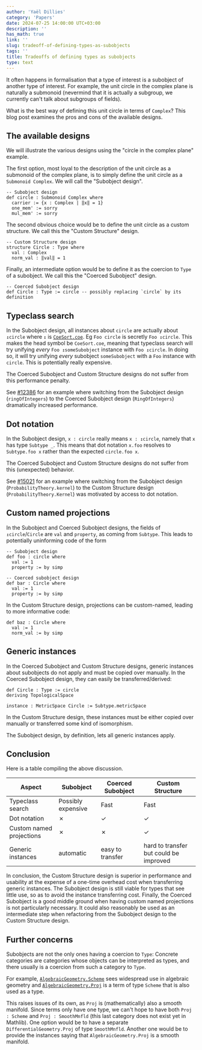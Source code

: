```yaml
---
author: 'Yaël Dillies'
category: 'Papers'
date: 2024-07-25 14:00:00 UTC+03:00
description: ''
has_math: true
link: ''
slug: tradeoff-of-defining-types-as-subobjects
tags: ''
title: Tradeoffs of defining types as subobjects
type: text
---
```


It often happens in formalisation that a type of interest is a subobject of another type of interest. For example, the unit circle in the complex plane is naturally a submonoid (nevermind that it is actually a subgroup, we currently can't talk about subgroups of fields).

What is the best way of defining this unit circle in terms of `Complex`? This blog post examines the pros and cons of the available designs.

## The available designs

We will illustrate the various designs using the "circle in the complex plane" example.

The first option, most loyal to the description of the unit circle as a submonoid of the complex plane, is to simply define the unit circle as a `Submonoid Complex`. We will call the "Subobject design".

```lean
-- Subobject design
def circle : Submonoid Complex where
  carrier := {x : Complex | ‖x‖ = 1}
  one_mem' := sorry
  mul_mem' := sorry
```

The second obvious choice would be to define the unit circle as a custom structure. We call this the "Custom Structure" design.

```lean
-- Custom Structure design
structure Circle : Type where
  val : Complex
  norm_val : ‖val‖ = 1
```

Finally, an intermediate option would be to define it as the coercion to `Type` of a subobject. We call this the "Coerced Subobject" design.

```lean
-- Coerced Subobject design
def Circle : Type := circle -- possibly replacing `circle` by its definition
```

## Typeclass search

In the Subobject design, all instances about `circle` are actually about `↥circle` where `↥` is [`CoeSort.coe`](https://leanprover-community.github.io/mathlib4_docs/find/?pattern=CoeSort.coe#doc). Eg `Foo circle` is secretly `Foo ↥circle`. This makes the head symbol be `CoeSort.coe`, meaning that typeclass search will try unifying *every* `Foo ↥someSubobject` instance with `Foo ↥circle`. In doing so, it will try unifying *every* subobject `someSubobject` with a `Foo` instance with `circle`. This is potentially really expensive.

The Coerced Subobject and Custom Structure designs do not suffer from this performance penalty.

See [#12386](https://github.com/leanprover-community/mathlib4/pull/12386) for an example where switching from the Subobject design (`ringOfIntegers`) to the Coerced Subobject design (`RingOfIntegers`) dramatically increased performance.

## Dot notation

In the Subobject design, `x : circle` really means `x : ↥circle`, namely that `x` has type `Subtype _`. This means that dot notation `x.foo` resolves to `Subtype.foo x` rather than the expected `circle.foo x`.

The Coerced Subobject and Custom Structure designs do not suffer from this (unexpected) behavior.

See [#15021](https://github.com/leanprover-community/mathlib4/pull/15021) for an example where switching from the Subobject design (`ProbabilityTheory.kernel`) to the Custom Structure design (`ProbabilityTheory.Kernel`) was motivated by access to dot notation.

## Custom named projections

In the Subobject and Coerced Subobject designs, the fields of `↥circle`/`Circle` are `val` and `property`, as coming from `Subtype`. This leads to potentially uninforming code of the form
```lean
-- Subobject design
def foo : circle where
  val := 1
  property := by simp

-- Coerced subobject design
def bar : Circle where
  val := 1
  property := by simp
```

In the Custom Structure design, projections can be custom-named, leading to more informative code:
```lean
def baz : Circle where
  val := 1
  norm_val := by simp
```

## Generic instances

In the Coerced Subobject and Custom Structure designs, generic instances about subobjects do not apply and must be copied over manually. In the Coerced Subobject design, they can easily be transferred/derived:
```lean
def Circle : Type := circle
deriving TopologicalSpace

instance : MetricSpace Circle := Subtype.metricSpace
```

In the Custom Structure design, these instances must be either copied over manually or transferred some kind of isomorphism.

The Subobject design, by definition, lets all generic instances apply.

## Conclusion

Here is a table compiling the above discussion.

| Aspect | Subobject | Coerced Subobject | Custom Structure |
|--|--|--|--|
| Typeclass search | Possibly expensive | Fast | Fast |
| Dot notation | ✗ | ✓ | ✓ |
| Custom named projections | ✗ | ✗ | ✓ |
| Generic instances | automatic | easy to transfer | hard to transfer but could be improved |

In conclusion, the Custom Structure design is superior in performance and usability at the expense of a one-time overhead cost when transferring generic instances. The Subobject design is still viable for types that see little use, so as to avoid the instance transferring cost. Finally, the Coerced Subobject is a good middle ground when having custom named projections is not particularly necessary. It could also reasonably be used as an intermediate step when refactoring from the Subobject design to the Custom Structure design.

## Further concerns

Subobjects are not the only ones having a coercion to `Type`: Concrete categories are categories whose objects can be interpreted as types, and there usually is a coercion from such a category to `Type`.

For example, [`AlgebraicGeometry.Scheme`](https://leanprover-community.github.io/mathlib4_docs/find/?pattern=AlgebraicGeometry.Scheme#doc) sees widespread use in algebraic geometry and [`AlgebraicGeometry.Proj`](https://leanprover-community.github.io/mathlib4_docs/find/?pattern=AlgebraicGeometry.Proj#doc) is a term of type `Scheme` that is also used as a type.

This raises issues of its own, as `Proj` is (mathematically) also a smooth manifold. Since terms only have one type, we can't hope to have both `Proj : Scheme` and `Proj : SmoothMnfld` (this last category does not exist yet in Mathlib). One option would be to have a separate `DifferentialGeometry.Proj` of type `SmoothMnfld`. Another one would be to provide the instances saying that `AlgebraicGeometry.Proj` is a smooth manifold.